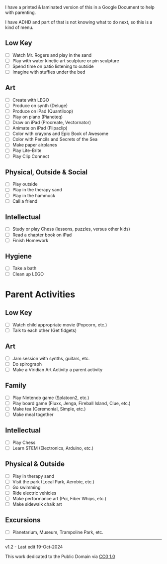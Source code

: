﻿I have a printed & laminated version of this in a Google Document to help with parenting. 

I have ADHD and part of that is not knowing what to do next, so this is a kind of menu.

## Low Key
- [ ] Watch Mr. Rogers and play in the sand
- [ ] Play with water kinetic art sculpture or pin sculpture
- [ ] Spend time on patio listening to outside
- [ ] Imagine with stuffies under the bed
## Art
- [ ] Create with LEGO
- [ ] Produce on synth (Deluge)
- [ ] Produce on iPad (Quantiloop)
- [ ] Play on piano (Pianoteq)
- [ ] Draw on iPad (Procreate, Vectornator)
- [ ] Animate on iPad (Flipaclip)
- [ ] Color with crayons and Epic Book of Awesome
- [ ] Color with Pencils and Secrets of the Sea
- [ ] Make paper airplanes
- [ ] Play Lite-Brite
- [ ] Play Clip Connect
## Physical, Outside & Social
- [ ] Play outside
- [ ] Play in the therapy sand  
- [ ] Play in the hammock
- [ ] Call a friend
## Intellectual
- [ ] Study or play Chess (lessons, puzzles, versus other kids)
- [ ] Read a chapter book on iPad
- [ ] Finish Homework
## Hygiene
- [ ] Take a bath
- [ ] Clean up LEGO
# Parent Activities
## Low Key
- [ ] Watch child appropriate movie (Popcorn, etc.)
- [ ] Talk to each other (Get fidgets)
## Art
- [ ] Jam session with synths, guitars, etc.
- [ ] Do spirograph
- [ ] Make a Viridian Art Activity a parent activity
## Family
- [ ] Play Nintendo game (Splatoon2, etc.)
- [ ] Play board game (Fluxx, Jenga, Fireball Island, Clue, etc.)
- [ ] Make tea (Ceremonial, Simple, etc.)
- [ ] Make meal together
## Intellectual
- [ ] Play Chess
- [ ] Learn STEM (Electronics, Arduino, etc.)
## Physical & Outside
- [ ] Play in therapy sand
- [ ] Visit the park (Local Park, Aerobie, etc.)
- [ ] Go swimming
- [ ] Ride electric vehicles
- [ ] Make performance art (Poi, Fiber Whips, etc.)
- [ ] Make sidewalk chalk art
## Excursions
- [ ] Planetarium, Museum, Trampoline Park, etc.

-----

v1.2 - Last edit 19-Oct-2024

This work dedicated to the Public Domain via [CC0 1.0](https://creativecommons.org/publicdomain/zero/1.0/)
